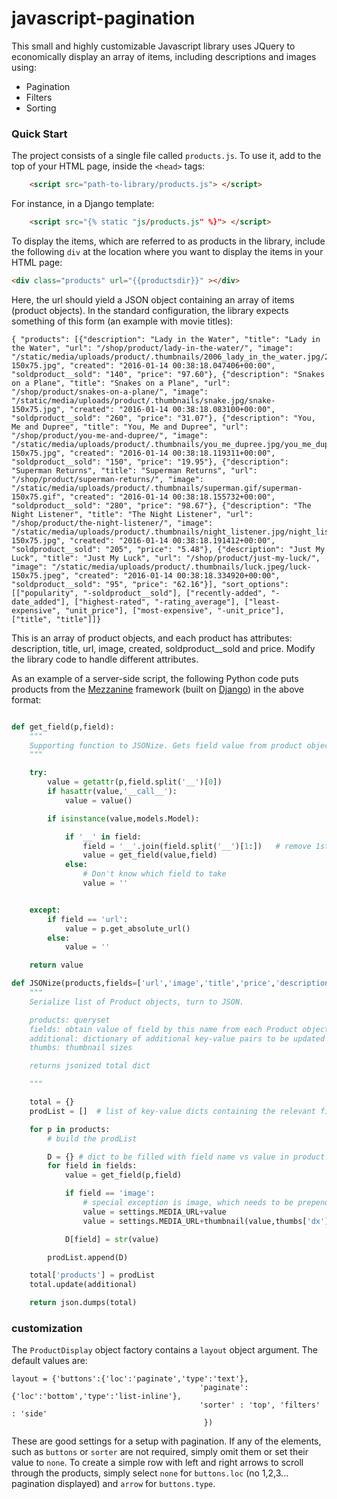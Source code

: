 # javascript-pagination


This small and highly customizable Javascript library uses JQuery to economically display an array of items, including descriptions and images using:

* Pagination
* Filters
* Sorting

### Quick Start

The project consists of a single file called ```products.js```. To use it, add to the top of your HTML page, inside the ```<head>``` tags:

``` html
    <script src="path-to-library/products.js"> </script>
```

For instance, in a Django template:

``` html
    <script src="{% static "js/products.js" %}"> </script>
```


To display the items, which are referred to as products in the library, include the following ```div``` at the location where you want to display the items in your HTML page:

``` html
<div class="products" url="{{productsdir}}" ></div>
```

Here, the url should yield a JSON object containing an array of items (product objects). In the standard configuration, the library expects something of this form (an example with movie titles):

```
{ "products": [{"description": "Lady in the Water", "title": "Lady in the Water", "url": "/shop/product/lady-in-the-water/", "image": "/static/media/uploads/product/.thumbnails/2006_lady_in_the_water.jpg/2006_lady_in_the_water-150x75.jpg", "created": "2016-01-14 00:38:18.047406+00:00", "soldproduct__sold": "140", "price": "97.60"}, {"description": "Snakes on a Plane", "title": "Snakes on a Plane", "url": "/shop/product/snakes-on-a-plane/", "image": "/static/media/uploads/product/.thumbnails/snake.jpg/snake-150x75.jpg", "created": "2016-01-14 00:38:18.083100+00:00", "soldproduct__sold": "260", "price": "31.07"}, {"description": "You, Me and Dupree", "title": "You, Me and Dupree", "url": "/shop/product/you-me-and-dupree/", "image": "/static/media/uploads/product/.thumbnails/you_me_dupree.jpg/you_me_dupree-150x75.jpg", "created": "2016-01-14 00:38:18.119311+00:00", "soldproduct__sold": "150", "price": "19.95"}, {"description": "Superman Returns", "title": "Superman Returns", "url": "/shop/product/superman-returns/", "image": "/static/media/uploads/product/.thumbnails/superman.gif/superman-150x75.gif", "created": "2016-01-14 00:38:18.155732+00:00", "soldproduct__sold": "280", "price": "98.67"}, {"description": "The Night Listener", "title": "The Night Listener", "url": "/shop/product/the-night-listener/", "image": "/static/media/uploads/product/.thumbnails/night_listener.jpg/night_listener-150x75.jpg", "created": "2016-01-14 00:38:18.191412+00:00", "soldproduct__sold": "205", "price": "5.48"}, {"description": "Just My Luck", "title": "Just My Luck", "url": "/shop/product/just-my-luck/", "image": "/static/media/uploads/product/.thumbnails/luck.jpeg/luck-150x75.jpeg", "created": "2016-01-14 00:38:18.334920+00:00", "soldproduct__sold": "95", "price": "62.16"}], "sort_options": [["popularity", "-soldproduct__sold"], ["recently-added", "-date_added"], ["highest-rated", "-rating_average"], ["least-expensive", "unit_price"], ["most-expensive", "-unit_price"], ["title", "title"]]}
```

This is an array of product objects, and each product has attributes: description, title, url, image, created, soldproduct__sold and price. Modify the library code to handle different attributes.

As an example of a server-side script, the following Python code puts products from the [Mezzanine](http://mezzanine.jupo.org/docs/overview.html) framework (built on [Django](https://www.djangoproject.com/)) in the above format:

```python

def get_field(p,field):
    """
    Supporting function to JSONize. Gets field value from product object p.
    """

    try:
        value = getattr(p,field.split('__')[0])
        if hasattr(value,'__call__'):
            value = value()

        if isinstance(value,models.Model):

            if '__' in field:
                field = '__'.join(field.split('__')[1:])   # remove 1st element of dotted path
                value = get_field(value,field)    
            else:
                # Don't know which field to take
                value = ''


    except:
        if field == 'url':
            value = p.get_absolute_url()
        else:
            value = ''

    return value

def JSONize(products,fields=['url','image','title','price','description','soldproduct__sold', 'created'],additional={},thumbs={'dx':150,'dy':75}):
    """
    Serialize list of Product objects, turn to JSON.

    products: queryset
    fields: obtain value of field by this name from each Product object, if it exists, whether callable or not.
    additional: dictionary of additional key-value pairs to be updated into the result
    thumbs: thumbnail sizes

    returns jsonized total dict

    """

    total = {}
    prodList = []  # list of key-value dicts containing the relevant field values for each Product object. Becomes Javascript array of objects on unpacking.

    for p in products:
        # build the prodList 

        D = {} # dict to be filled with field name vs value in product. 
        for field in fields:
            value = get_field(p,field)

            if field == 'image':
                # special exception is image, which needs to be prepended and thumbnailed.
                value = settings.MEDIA_URL+value
                value = settings.MEDIA_URL+thumbnail(value,thumbs['dx'],thumbs['dy'])

            D[field] = str(value)

        prodList.append(D)

    total['products'] = prodList
    total.update(additional)

    return json.dumps(total)


```

### customization

The ```ProductDisplay``` object factory contains a ```layout``` object argument. The default values are: 

```
layout = {'buttons':{'loc':'paginate','type':'text'}, 
                                          'paginate':{'loc':'bottom','type':'list-inline'},
                                          'sorter' : 'top', 'filters' : 'side'
                                           })
```

These are good settings for a setup with pagination. If any of the elements, such as ```buttons``` or ```sorter``` are not required, simply omit them or set their value to ```none```. To create a simple row with left and right arrows to scroll through the products, simply select ```none``` for ```buttons.loc``` (no 1,2,3... pagination displayed) and ```arrow``` for ```buttons.type```.

